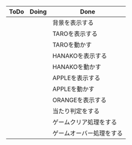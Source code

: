 | ToDo | Doing | Done | 
| --- | --- | --- | 
|  |  | 背景を表示する | 
|  | | TAROを表示する | 
|  | |TAROを動かす |     
|  | |HANAKOを表示する |  
|  | |HANAKOを動かす |  
| ||APPLEを表示する | 
| || APPLEを動かす |
| ||ORANGEを表示する |
| ||当たり判定をする |
| ||ゲームクリア処理をする |
| ||ゲームオーバー処理をする |